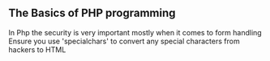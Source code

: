 ## The Basics of PHP programming

In Php the security is very important mostly when it comes to form handling
Ensure you use 'specialchars' to convert any special characters from hackers to HTML